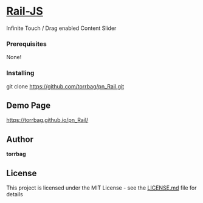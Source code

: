 # <a href="#">Rail-JS</a>

Infinite Touch / Drag enabled Content Slider

### Prerequisites

None!

### Installing

git clone https://github.com/torrbag/pn_Rail.git

## Demo Page

https://torrbag.github.io/pn_Rail/

## Author

**torrbag**

## License

This project is licensed under the MIT License - see the [LICENSE.md](LICENSE.md) file for details

